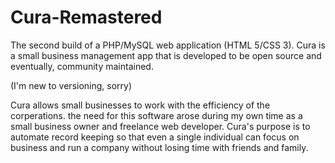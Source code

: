 # Cura-Remastered
The second build of a PHP/MySQL web application (HTML 5/CSS 3). Cura is a small business management app that is developed to be open source and eventually, community maintained.

(I'm new to versioning, sorry)

Cura allows small businesses to work with the efficiency of the corperations. the need for this software arose during my own time as a small business owner and freelance web developer. Cura's purpose is to automate record keeping so that even a single individual can focus on business and run a company without losing time with friends and family. 
